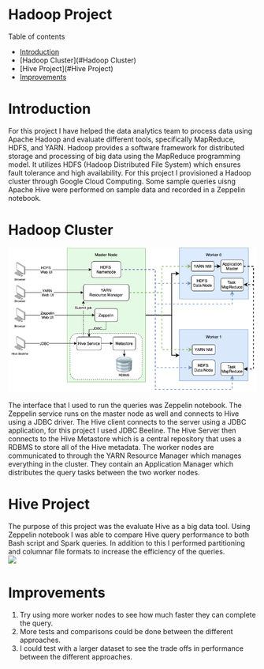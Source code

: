 # Hadoop Project 

Table of contents
* [Introduction](#Introduction)
* [Hadoop Cluster](#Hadoop Cluster)
* [Hive Project](#Hive Project)
* [Improvements](#Improvements)

# Introduction
For this project I have helped the data analytics team to process data using Apache Hadoop and evaluate different tools, specifically MapReduce, 
HDFS, and YARN. Hadoop provides a software framework for distributed storage and processing of big data using the MapReduce programming model. 
It utilizes HDFS (Hadoop Distributed File System) which ensures fault tolerance and high availability. For this project I provisioned a 
Hadoop cluster through Google Cloud Computing. Some sample queries uisng Apache Hive were performed on sample data and recorded in a 
Zeppelin notebook. 

# Hadoop Cluster

![](assets/clusterDiagram.png)

The interface that I used to run the queries was Zeppelin notebook. The Zeppelin service runs on the master node as well and connects to Hive 
using a JDBC driver. The Hive client connects to the server using a JDBC application, for this project I used JDBC Beeline. The Hive Server 
then connects to the Hive Metastore which is a central repository that uses a RDBMS to store all of the Hive metadata. The worker nodes are
communicated to through the YARN Resource Manager which manages everything in the cluster. They contain an Application Manager which 
distributes the query tasks between the two worker nodes. 

# Hive Project
The purpose of this project was the evaluate Hive as a big data tool. Using Zeppelin notebook I was able to compare Hive query performance 
to both Bash script and Spark queries. In addition to this I performed partitioning and columnar file formats to increase the efficiency of 
the queries.  
![](assets/zeppelinNotebook.png)

# Improvements
1. Try using more worker nodes to see how much faster they can complete the query. 
2. More tests and comparisons could be done between the different approaches.
3. I could test with a larger dataset to see the trade offs in performance between the different approaches. 